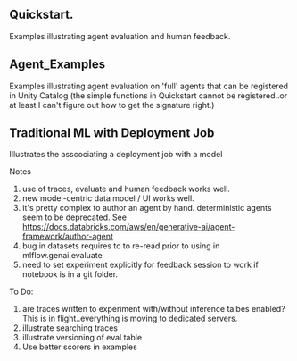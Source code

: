 
## Quickstart.

Examples illustrating agent evaluation and human feedback.


## Agent_Examples

Examples illustrating agent evaluation on 'full' agents that can be registered in Unity Catalog (the simple functions in Quickstart cannot be registered..or at least I can't figure out how to get the signature right.)


## Traditional ML with Deployment Job

Illustrates the asscociating a deployment job with a model




Notes

1. use of traces, evaluate and human feedback works well.
2. new model-centric data model / UI works well.
3. it's pretty complex to author an agent by hand.  deterministic agents seem to be deprecated.    See https://docs.databricks.com/aws/en/generative-ai/agent-framework/author-agent
4. bug in datasets requires to to re-read prior to using in mlflow.genai.evaluate
5. need to set experiment explicitly for feedback session to work if notebook is in a git folder.


To Do:

1. are traces written to experiment with/without inference talbes enabled?  This is in flight..everything is moving to dedicated servers.
2. illustrate searching traces
3. illustrate versioning of eval table
4. Use better scorers in examples